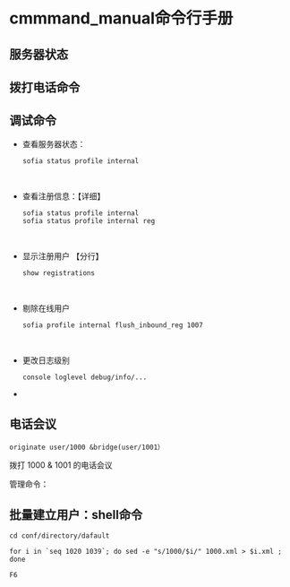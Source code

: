 # cmmmand_manual命令行手册

## 服务器状态



## 拨打电话命令





## 调试命令



* 查看服务器状态：

  ~~~
  sofia status profile internal
  ~~~

  ​

* 查看注册信息：【详细】

  ~~~
  sofia status profile internal
  sofia status profile internal reg
  ~~~

  ​

* 显示注册用户 【分行】

  ~~~
  show registrations
  ~~~
  ​

* 剔除在线用户

  ```
  sofia profile internal flush_inbound_reg 1007 
  ```

  ​

* 更改日志级别

  ~~~
  console loglevel debug/info/...
  ~~~

* ​



## 电话会议

~~~
originate user/1000 &bridge(user/1001）
~~~



拨打 1000 & 1001 的电话会议





管理命令：

## 批量建立用户：shell命令

```shell
cd conf/directory/dafault
```

```shell
for i in `seq 1020 1039`; do sed -e "s/1000/$i/" 1000.xml > $i.xml ; done
```

```shell
F6
```





